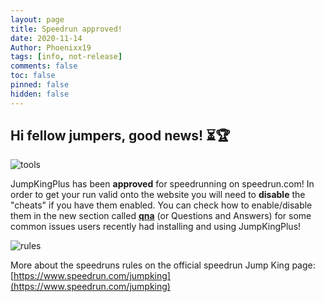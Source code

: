 ```yaml
---
layout: page
title: Speedrun approved!
date: 2020-11-14
Author: Phoenixx19
tags: [info, not-release]
comments: false
toc: false
pinned: false
hidden: false
---
```


## Hi fellow jumpers, good news! ⏳🏆

![tools](https://raw.githubusercontent.com/Phoenixx19/JumpKingPlus/master/docs/images/tools.png)

JumpKingPlus has been **approved** for speedrunning on speedrun.com! In order to get your run valid onto the website you will need to **disable** the "cheats" if you have them enabled. <!-- more --> You can check how to enable/disable them in the new section called [**qna**](https://phoenixx19.github.io/JumpKingPlus/qna) (or Questions and Answers) for some common issues users recently had installing and using JumpKingPlus!

![rules](https://raw.githubusercontent.com/Phoenixx19/JumpKingPlus/master/docs/images/rules.png)

More about the speedruns rules on the official speedrun Jump King page: [https://www.speedrun.com/jumpking](https://www.speedrun.com/jumpking)